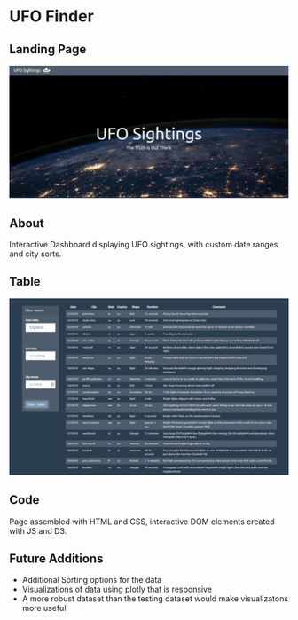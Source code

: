 
# UFO Finder

## Landing Page
![Image of Landing Page](./static/images/landing.PNG)

## About 
Interactive Dashboard displaying UFO sightings, with custom date ranges and city sorts. 


## Table
![Image of Table](./static/images/table.PNG)

## Code
Page assembled with HTML and CSS, interactive DOM elements created with JS and D3. 

## Future Additions
* Additional Sorting options for the data 
* Visualizations of data using plotly that is responsive
* A more robust dataset than the testing dataset would make visualizatons more useful